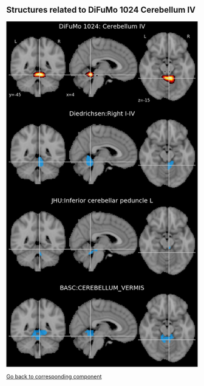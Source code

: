 


## Structures related to DiFuMo 1024 Cerebellum IV

![672](672.jpg "Structures related to DiFuMo 1024 Cerebellum IV")

[Go back to corresponding component](https://parietal-inria.github.io/DiFuMo/1024/html/672.html)